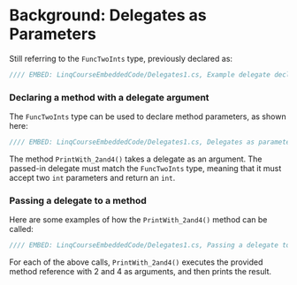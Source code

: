 # Background: Delegates as Parameters

Still referring to the `FuncTwoInts` type, previously declared as:

```csharp
//// EMBED: LinqCourseEmbeddedCode/Delegates1.cs, Example delegate declaration
```

### Declaring a method with a delegate argument

The `FuncTwoInts` type can be used to declare method parameters, as shown here:

```csharp
//// EMBED: LinqCourseEmbeddedCode/Delegates1.cs, Delegates as parameters
```

The method `PrintWith_2and4()` takes a delegate as an argument. The passed-in delegate must match the `FuncTwoInts` type, meaning that it must accept two `int` parameters and return an `int`. 

### Passing a delegate to a method

Here are some examples of how the `PrintWith_2and4()` method can be called:

```csharp
//// EMBED: LinqCourseEmbeddedCode/Delegates1.cs, Passing a delegate to a method
```

For each of the above calls, `PrintWith_2and4()` executes the provided method reference with 2 and 4 as arguments, and then prints the result.
